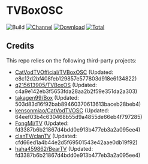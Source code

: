 # TVBoxOSC

![Build](https://shields.io/github/workflow/status/o0HalfLife0o/TVBoxOSC/Test?logo=github&label=Build)
[![Channel](https://img.shields.io/badge/Follow-Telegram-blue.svg?logo=telegram)](https://t.me/TVBoxOSC)
[![Download](https://img.shields.io/github/v/release/o0HalfLife0o/TVBoxOSC?color=orange&logoColor=orange&label=Download&logo=DocuSign)](https://github.com/wen512/TVBoxOSC/releases/latest) 
[![Total](https://shields.io/github/downloads/wen512/TVBoxOSC/total?logo=Bookmeter&label=Counts&logoColor=yellow&color=yellow)](https://github.com/wen512/TVBoxOSC/releases)

## Credits
This repo relies on the following third-party projects:
- [CatVodTVOfficial/TVBoxOSC](https://github.com/CatVodTVOfficial/TVBoxOSC) (Updated: e8c12d2bf408feb129857e577803d918e6134822)
- [q215613905/TVBoxOS](https://github.com/q215613905/TVBoxOS) (Updated: c4a9e142eb3f5653fda28aa2b2f59e351da2a303)
- [takagen99/Box](https://github.com/takagen99/Box) (Updated: 503d83d16f92bab89460370613613baceb28beb4)
- [kensonmiao/CatVodTVOSC](https://github.com/kensonmiao/CatVodTVOSC) (Updated: 64eef03b4c630468b55d9a4855de66eb4f797285)
- [FongMi/TV](https://github.com/FongMi/TV) (Updated: fd3387b6b21867d4bdd0e913b477eb3a2a095ee4)
- [clanTV/clanTV](https://github.com/clanTV/clanTV) (Updated: cfd66ed1a4b44e2d5f69501543e42aae0db19f92)
- [haha459862/BearTV](https://github.com/haha459862/BearTV) (Updated: fd3387b6b21867d4bdd0e913b477eb3a2a095ee4)
